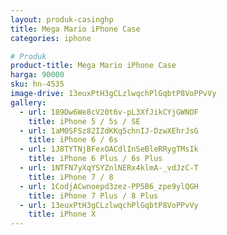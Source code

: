 ```yaml
---
layout: produk-casinghp
title: Mega Mario iPhone Case
categories: iphone

# Produk
product-title: Mega Mario iPhone Case
harga: 90000
sku: hn-4535
image-drive: 13euxPtH3gCLzlwqchPlGqbtP8VoPPvVy
gallery:
  - url: 189Dw6We8cV20t6v-pL3XfJikCYjGWNOF
    title: iPhone 5 / 5s / SE
  - url: 1aM0SFSz82IZdKKq5chnIJ-DzwXEhrJsG
    title: iPhone 6 / 6s
  - url: 1J8TYTNjBFexOACdlInSeBleRRygTMsIk
    title: iPhone 6 Plus / 6s Plus
  - url: 1NTFN7yXqYSYZnlNERx4klmA-_vdJzC-T
    title: iPhone 7 / 8
  - url: 1CodjACwnoepd3zez-PP5B6_zpe9ylQGH
    title: iPhone 7 Plus / 8 Plus
  - url: 13euxPtH3gCLzlwqchPlGqbtP8VoPPvVy
    title: iPhone X
---
```

